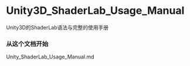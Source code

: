 # Unity3D_ShaderLab_Usage_Manual
Unity3D的ShaderLab语法与完整的使用手册

### 从这个文档开始
Unity_ShaderLab_Usage_Manual.md
